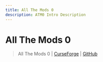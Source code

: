 ```yaml
---
title: All The Mods 0
description: ATM0 Intro Description
---
```


# All The Mods 0

> All The Mods 0 | [CurseForge](https://legacy.curseforge.com/minecraft/modpacks/all-the-mods-0) | [GitHub](https://github.com/AllTheMods/ATM-0)
